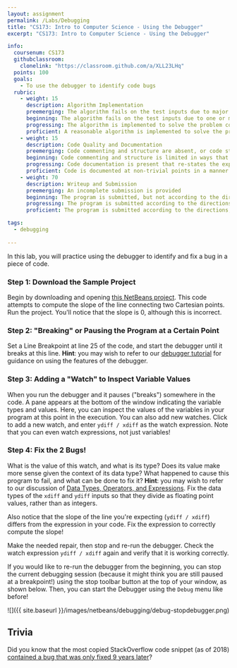 ```yaml
---
layout: assignment
permalink: /Labs/Debugging
title: "CS173: Intro to Computer Science - Using the Debugger"
excerpt: "CS173: Intro to Computer Science - Using the Debugger"

info:
  coursenum: CS173
  githubclassroom:
    clonelink: "https://classroom.github.com/a/XLL23LHq"
  points: 100
  goals:
    - To use the debugger to identify code bugs
  rubric:
    - weight: 15
      description: Algorithm Implementation
      preemerging: The algorithm fails on the test inputs due to major issues, or the program fails to compile and/or run
      beginning: The algorithm fails on the test inputs due to one or more minor issues
      progressing: The algorithm is implemented to solve the problem correctly according to given test inputs, but would fail if executed in a general case due to a minor issue or omission in the algorithm design or implementation
      proficient: A reasonable algorithm is implemented to solve the problem which correctly solves the problem according to the given test inputs, and would be reasonably expected to solve the problem in the general case
    - weight: 15
      description: Code Quality and Documentation
      preemerging: Code commenting and structure are absent, or code structure departs significantly from best practice, and/or the code departs significantly from the style guide
      beginning: Code commenting and structure is limited in ways that reduce the readability of the program, and/or there are minor departures from the style guide
      progressing: Code documentation is present that re-states the explicit code definitions, and/or code is written that mostly adheres to the style guide
      proficient: Code is documented at non-trivial points in a manner that enhances the readability of the program, and code is written according to the style guide
    - weight: 70
      description: Writeup and Submission
      preemerging: An incomplete submission is provided
      beginning: The program is submitted, but not according to the directions in one or more ways (for example, because it is lacking a readme writeup)
      progressing: The program is submitted according to the directions with a minor omission or correction needed
      proficient: The program is submitted according to the directions, including a readme writeup describing the solution

tags:
  - debugging
  
---
```


In this lab, you will practice using the debugger to identify and fix a bug in a piece of code.  

### Step 1: Download the Sample Project
Begin by downloading and opening [this NetBeans project](../files/lab-debugging/DebugSample.zip).  This code attempts to compute the slope of the line connecting two Cartesian points.  Run the project.  You'll notice that the slope is 0, although this is incorrect.

### Step 2: "Breaking" or Pausing the Program at a Certain Point
Set a Line Breakpoint at line 25 of the code, and start the debugger until it breaks at this line.  **Hint**: you may wish to refer to our [debugger tutorial](../NetBeans/Debugging) for guidance on using the features of the debugger.  

### Step 3: Adding a "Watch" to Inspect Variable Values
When you run the debugger and it pauses ("breaks") somewhere in the code.  A pane appears at the bottom of the window indicating the variable types and values.  Here, you can inspect the values of the variables in your program at this point in the execution.  You can also add new watches.  Click to add a new watch, and enter `ydiff / xdiff` as the watch expression.  Note that you can even watch expressions, not just variables!

### Step 4: Fix the 2 Bugs!
What is the value of this watch, and what is its type?  Does its value make more sense given the context of its data type?  What happened to cause this program to fail, and what can be done to fix it?  **Hint**: you may wish to refer to our discussion of [Data Types, Operators, and Expressions](../Activities/Expressions).  Fix the data types of the `xdiff` and `ydiff` inputs so that they divide as floating point values, rather than as integers.

Also notice that the slope of the line you're expecting (`ydiff / xdiff`) differs from the expression in your code.  Fix the expression to correctly compute the slope!

Make the needed repair, then stop and re-run the debugger.  Check the watch expression `ydiff / xdiff` again and verify that it is working correctly.

If you would like to re-run the debugger from the beginning, you can stop the current debugging session (because it might think you are still paused at a breakpoint!) using the stop toolbar button at the top of your window, as shown below.  Then, you can start the Debugger using the `Debug` menu like before!

![]({{ site.baseurl }}/images/netbeans/debugging/debug-stopdebugger.png)

## Trivia

Did you know that the most copied StackOverflow code snippet (as of 2018) [contained a bug that was only fixed 9 years later](https://www.zdnet.com/article/the-most-copied-stackoverflow-java-code-snippet-contains-a-bug/)?